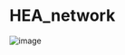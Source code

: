 # HEA_network

![image](https://github.com/dvolynov/HEA_network/assets/83712099/8ab43143-4596-44ec-a5f4-dbdb99be09a3)
